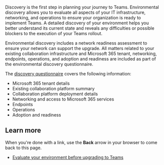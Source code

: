 Discovery is the first step in planning your journey to Teams. Environmental discovery allows you to evaluate all aspects of your IT infrastructure, networking, and operations to ensure your organization is ready to implement Teams. A detailed discovery of your environment helps you better understand its current state and reveals any difficulties or possible blockers to the execution of your Teams rollout.

Environmental discovery includes a network readiness assessment to ensure your network can support the upgrade. All matters related to your existing collaboration infrastructure and Microsoft 365 tenant, networking, endpoints, operations, and adoption and readiness are included as part of the environmental discovery questionnaire.

The [discovery questionnaire](/MicrosoftTeams/upgrade-plan-journey-evaluate-environment) covers the following information:

- Microsoft 365 tenant details
- Existing collaboration platform summary
- Collaboration platform deployment details
- Networking and access to Microsoft 365 services
- Endpoints
- Operations
- Adoption and readiness

## Learn more

When you're done with a link, use the **Back** arrow in your browser to come back to this page.

- [Evaluate your environment before upgrading to Teams](/MicrosoftTeams/upgrade-plan-journey-evaluate-environment)
